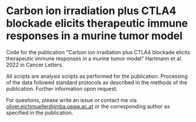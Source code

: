 # Carbon ion irradiation plus CTLA4 blockade elicits therapeutic immune responses in a murine tumor model

Code for the publication "Carbon ion irradiation plus CTLA4 blockade elicits therapeutic immune responses in a murine tumor model" Hartmann et al. 2022 in Cancer Letters.

All scripts are analysis scripts as performed for the publication. Processing of the data followed standard protocols as described in the methods of the publication. Further information upon request.


For questions, please write an issue or contact me via oliver.eichmueller@imba.oeaw.ac.at or the corresponding author as specified in the publication.
